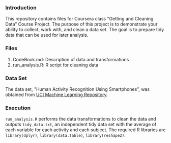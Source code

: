 ### Introduction

This repository contains files for Coursera class "Getting and Cleaning Data” Course Project. The purpose of this project is to demonstrate your ability to collect, work with, and clean a data set. The goal is to prepare tidy data that can be used for later analysis. 

### Files  
 1. CodeBook.md: Description of data and transformations
 2. run_analysis.R: R script for cleaning data

### Data Set
The data set, "Human Activity Recognition Using Smartphones”, was obtained from [UCI Machine Learning Repository](http://archive.ics.uci.edu/ml/datasets/Human+Activity+Recognition+Using+Smartphones).

### Execution
`run_analysis.R` performs the data transformations to clean the data and outputs `tidy_data.txt`, an  independent tidy data set with the average of each variable for each activity and each subject. The required R libraries are `library(dplyr)`, `library(data.table)`, `library(reshape2)`.

